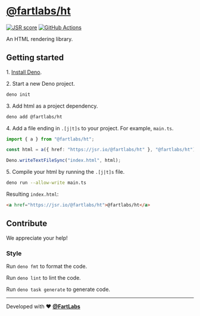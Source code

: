 # [@fartlabs/ht](https://jsr.io/@fartlabs/ht)

[![JSR score](https://jsr.io/badges/@fartlabs/ht/score)](https://jsr.io/@fartlabs/ht)
[![GitHub Actions](https://github.com/FartLabs/ht/actions/workflows/check.yaml/badge.svg)](https://github.com/FartLabs/ht/actions/workflows/check.yaml)

An HTML rendering library.

## Getting started

1\. [Install Deno](https://docs.deno.com/runtime/manual).

2\. Start a new Deno project.

```sh
deno init
```

3\. Add html as a project dependency.

```sh
deno add @fartlabs/ht
```

4\. Add a file ending in `.[j|t]s` to your project. For example, `main.ts`.

```ts
import { a } from "@fartlabs/ht";

const html = a({ href: "https://jsr.io/@fartlabs/ht" }, "@fartlabs/ht");

Deno.writeTextFileSync("index.html", html);
```

5\. Compile your html by running the `.[j|t]s` file.

```sh
deno run --allow-write main.ts
```

Resulting `index.html`:

```html
<a href="https://jsr.io/@fartlabs/ht">@fartlabs/ht</a>
```

## Contribute

We appreciate your help!

### Style

Run `deno fmt` to format the code.

Run `deno lint` to lint the code.

Run `deno task generate` to generate code.

---

Developed with ❤️ [**@FartLabs**](https://github.com/FartLabs)
